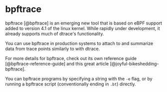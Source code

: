 # bpftrace

bpftrace [@bpftrace] is an emerging new tool that is based on eBPF support
added to version 4.1 of the linux kernel. While rapidly under development, it
already supports much of dtrace's functionality.

You can use bpftrace in production systems to attach to and summarize data from
trace points similarly to with dtrace.

For more details for bpftrace, check out its own reference guide
[@bpftrace-reference-guide] and this great article [@joyful-bikeshedding-bpftrace].

You can bpftrace programs by specifying a string with the `-e` flag, or by
running a bpftrace script (conventionally ending in `.bt`) directly.
